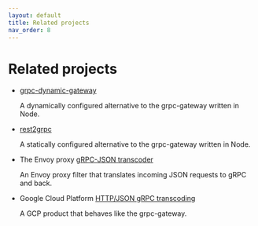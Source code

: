 ```yaml
---
layout: default
title: Related projects
nav_order: 8
---
```


# Related projects

- [grpc-dynamic-gateway](https://github.com/konsumer/grpc-dynamic-gateway)

   A dynamically configured alternative to the grpc-gateway written in Node.

- [rest2grpc](https://www.npmjs.com/package/rest2grpc)

   A statically configured alternative to the grpc-gateway written in Node.

- The Envoy proxy [gRPC-JSON transcoder](https://www.envoyproxy.io/docs/envoy/latest/configuration/http/http_filters/grpc_json_transcoder_filter)

   An Envoy proxy filter that translates incoming JSON requests to gRPC and back.

- Google Cloud Platform [HTTP/JSON gRPC transcoding](https://cloud.google.com/endpoints/docs/grpc/transcoding)

   A GCP product that behaves like the grpc-gateway.

